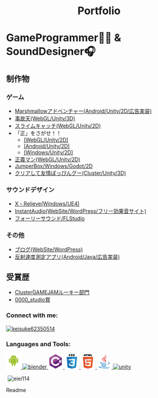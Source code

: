 <h1 align="center">Portfolio</h1>

# GameProgrammer👨‍💻 & SoundDesigner🎧

##  制作物
### ゲーム
- [Marshmallowアドベンチャー(Android/Unity/2D/広告実装)](https://play.google.com/store/apps/details?id=com.DefaultCompany.headingerAdventure)
- [事故天(WebGL/Unity/3D)](https://game.nicovideo.jp/atsumaru/games/gm21317?link_in=users)
- [スライムキャッチ(WebGL/Unity/2D)](https://game.nicovideo.jp/atsumaru/games/gm21508?link_in=gamepage_posted)
- 「正」をさがせ！！
  - [(WebGL/Unity/2D)](https://unityroom.com/games/seiwosgase_0)
  - [(Android/Unity/2D)](https://play.google.com/store/apps/details?id=com.teamb.unityweek&hl=ja&gl=US)
  - [(Windows/Unity/2D)](https://abyss-07.itch.io/look-for-sei)
- [正義マン(WebGL/Unity/2D)](https://unityroom.com/games/justice-warrior)
- [JumperBox/Windows/Godot/2D](https://keisuke114.itch.io/jumperbox)
- [クリアして友情ぽっぴんグー(Cluster/Unity/3D)](https://cluster.mu/w/6679ad8e-4a53-4696-8c92-aa874172e5be)

### サウンドデザイン
- [X・Relieve(Windows/UE4)](https://game.creators-guild.com/gck2021/1926/)
- [InstantAudio(WebSite/WordPress/フリー効果音サイト)](https://www.instantaudio.jp)
- [フォーリーサウンド/FLStudio](https://twitter.com/i/events/1466814807907049478)

### その他
- [ブログ(WebSite/WordPress)](https://enjoy-tales-studio.com/)
- [反射速度測定アプリ(Android/Java/広告実装)](https://play.google.com/store/apps/details?id=com.enjoytailingstudio.com.unity.template.mobile2D)

##  受賞歴
- [ClusterGAMEJAMルーキー部門](https://cluster.mu/w/6679ad8e-4a53-4696-8c92-aa874172e5be)
- [0000_studio賞](https://game.creators-guild.com/gck2021/1926/)



<h3 align="left">Connect with me:</h3>
<p align="left">
<a href="https://twitter.com/keisuke62350514" target="blank"><img align="center" src="https://raw.githubusercontent.com/rahuldkjain/github-profile-readme-generator/master/src/images/icons/Social/twitter.svg" alt="keisuke62350514" height="30" width="40" /></a>
</p>

<h3 align="left">Languages and Tools:</h3>
<p align="left"> <a href="https://developer.android.com" target="_blank"> <img src="https://raw.githubusercontent.com/devicons/devicon/master/icons/android/android-original-wordmark.svg" alt="android" width="40" height="40"/> </a> <a href="https://www.blender.org/" target="_blank"> <img src="https://download.blender.org/branding/community/blender_community_badge_white.svg" alt="blender" width="40" height="40"/> </a> <a href="https://www.w3schools.com/cs/" target="_blank"> <img src="https://raw.githubusercontent.com/devicons/devicon/master/icons/csharp/csharp-original.svg" alt="csharp" width="40" height="40"/> </a> <a href="https://www.w3schools.com/css/" target="_blank"> <img src="https://raw.githubusercontent.com/devicons/devicon/master/icons/css3/css3-original-wordmark.svg" alt="css3" width="40" height="40"/> </a> <a href="https://www.w3.org/html/" target="_blank"> <img src="https://raw.githubusercontent.com/devicons/devicon/master/icons/html5/html5-original-wordmark.svg" alt="html5" width="40" height="40"/> </a> <a href="https://www.java.com" target="_blank"> <img src="https://raw.githubusercontent.com/devicons/devicon/master/icons/java/java-original.svg" alt="java" width="40" height="40"/> </a> <a href="https://unity.com/" target="_blank"> <img src="https://www.vectorlogo.zone/logos/unity3d/unity3d-icon.svg" alt="unity" width="40" height="40"/> </a> </p>

<p>&nbsp;<img align="center" src="https://github-readme-stats.vercel.app/api?username=eiei114&show_icons=true&locale=en" alt="eiei114" /></p> Readme
